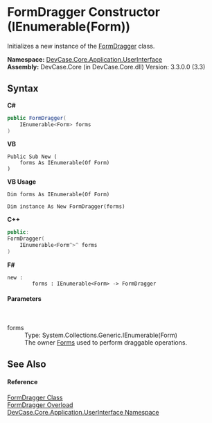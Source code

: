 # FormDragger Constructor (IEnumerable(Form))
 

Initializes a new instance of the <a href="T_DevCase_Core_Application_UserInterface_FormDragger">FormDragger</a> class.

**Namespace:**&nbsp;<a href="N_DevCase_Core_Application_UserInterface">DevCase.Core.Application.UserInterface</a><br />**Assembly:**&nbsp;DevCase.Core (in DevCase.Core.dll) Version: 3.3.0.0 (3.3)

## Syntax

**C#**<br />
``` C#
public FormDragger(
	IEnumerable<Form> forms
)
```

**VB**<br />
``` VB
Public Sub New ( 
	forms As IEnumerable(Of Form)
)
```

**VB Usage**<br />
``` VB Usage
Dim forms As IEnumerable(Of Form)

Dim instance As New FormDragger(forms)
```

**C++**<br />
``` C++
public:
FormDragger(
	IEnumerable<Form^>^ forms
)
```

**F#**<br />
``` F#
new : 
        forms : IEnumerable<Form> -> FormDragger
```


#### Parameters
&nbsp;<dl><dt>forms</dt><dd>Type: System.Collections.Generic.IEnumerable(Form)<br />The owner <a href="P_DevCase_Core_Application_UserInterface_FormDragger_Forms">Forms</a> used to perform draggable operations.</dd></dl>

## See Also


#### Reference
<a href="T_DevCase_Core_Application_UserInterface_FormDragger">FormDragger Class</a><br /><a href="Overload_DevCase_Core_Application_UserInterface_FormDragger__ctor">FormDragger Overload</a><br /><a href="N_DevCase_Core_Application_UserInterface">DevCase.Core.Application.UserInterface Namespace</a><br />